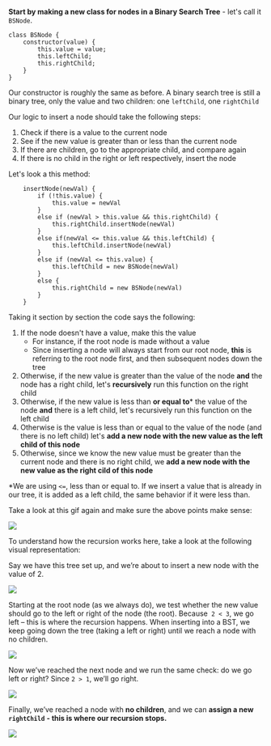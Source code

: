 **Start by making a new class for nodes in a Binary Search Tree** - let's call it `BSNode`.

```
class BSNode {
    constructor(value) {
        this.value = value;
        this.leftChild;
        this.rightChild;
    }
}
```


Our constructor is roughly the same as before. A binary search tree is still a binary tree, only the value and two children: one `leftChild`, one `rightChild`

  

Our logic to insert a node should take the following steps:

1.  Check if there is a value to the current node
2.  See if the new value is greater than or less than the current node
3.  If there are children, go to the appropriate child, and compare again
4.  If there is no child in the right or left respectively, insert the node

  

Let's look a this method:

```
    insertNode(newVal) {
        if (!this.value) {
            this.value = newVal
        }
        else if (newVal > this.value && this.rightChild) {
            this.rightChild.insertNode(newVal)
        }
        else if(newVal <= this.value && this.leftChild) {
            this.leftChild.insertNode(newVal)
        }
        else if (newVal <= this.value) {
            this.leftChild = new BSNode(newVal)
        }
        else {
            this.rightChild = new BSNode(newVal)
        }
    }
```
  

Taking it section by section the code says the following:

1.  If the node doesn't have a value, make this the value
    - For instance, if the root node is made without a value
    - Since inserting a node will always start from our root node, **this** is referring to the root node first, and then subsequent nodes down the tree
2.  Otherwise, if the new value is greater than the value of the node **and** the node has a right child, let's **recursively** run this function on the right child
3.  Otherwise, if the new value is less than **or equal to*** the value of the node **and** there is a left child, let's recursively run this function on the left child
4.  Otherwise is the value is less than or equal to the value of the node (and there is no left child) let's **add a new node with the new value as the left child of this node**
5.  Otherwise, since we know the new value must be greater than the current node and there is no right child, we **add a new node with the new value as the right cild of this node**

  

*We are using `<=`, less than or equal to. If we insert a value that is already in our tree, it is added as a left child, the same behavior if it were less than.

  

Take a look at this gif again and make sure the above points make sense:

  

![](https://www.mathwarehouse.com/programming/images/binary-search-tree/binary-search-tree-insertion-animation.gif)

  

To understand how the recursion works here, take a look at the following visual representation:

  

Say we have this tree set up, and we’re about to insert a new node with the value of 2.

  

![](https://s3-us-west-2.amazonaws.com/learn-app/lesson-images/dsa/tree-recursion-base.png)

  

Starting at the root node (as we always do), we test whether the new value should go to the left or right of the node (the root). Because` 2 < 3`, we go left – this is where the recursion happens. When inserting into a BST, we keep going down the tree (taking a left or right) until we reach a node with no children.

  

![](https://s3-us-west-2.amazonaws.com/learn-app/lesson-images/dsa/tree-recursion-1.png)

  

Now we’ve reached the next node and we run the same check: do we go left or right? Since `2 > 1`, we’ll go right.

  

![](https://s3-us-west-2.amazonaws.com/learn-app/lesson-images/dsa/tree-recursion-2.png)

  

Finally, we’ve reached a node with **no children**, and we can **assign a new** **`rightChild`** **- this is where our recursion stops.**

  

![](https://s3-us-west-2.amazonaws.com/learn-app/lesson-images/dsa/tree-recursion-done.png)